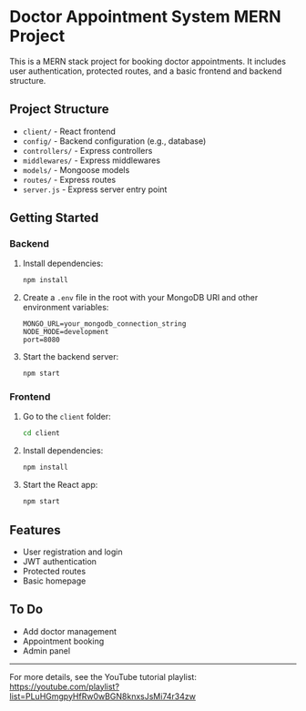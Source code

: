 # Doctor Appointment System MERN Project

This is a MERN stack project for booking doctor appointments. It includes user authentication, protected routes, and a basic frontend and backend structure.

## Project Structure

- `client/` - React frontend
- `config/` - Backend configuration (e.g., database)
- `controllers/` - Express controllers
- `middlewares/` - Express middlewares
- `models/` - Mongoose models
- `routes/` - Express routes
- `server.js` - Express server entry point

## Getting Started

### Backend
1. Install dependencies:
   ```bash
   npm install
   ```
2. Create a `.env` file in the root with your MongoDB URI and other environment variables:
   ```env
   MONGO_URL=your_mongodb_connection_string
   NODE_MODE=development
   port=8080
   ```
3. Start the backend server:
   ```bash
   npm start
   ```

### Frontend
1. Go to the `client` folder:
   ```bash
   cd client
   ```
2. Install dependencies:
   ```bash
   npm install
   ```
3. Start the React app:
   ```bash
   npm start
   ```

## Features
- User registration and login
- JWT authentication
- Protected routes
- Basic homepage

## To Do
- Add doctor management
- Appointment booking
- Admin panel

---

For more details, see the YouTube tutorial playlist: https://youtube.com/playlist?list=PLuHGmgpyHfRw0wBGN8knxsJsMi74r34zw
